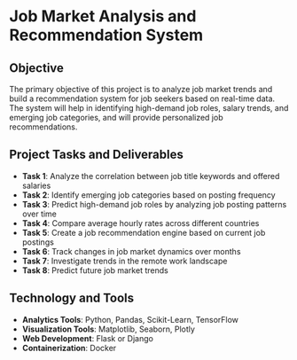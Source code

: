 # Job Market Analysis and Recommendation System

## Objective
The primary objective of this project is to analyze job market trends and build a recommendation system for job seekers based on real-time data. The system will help in identifying high-demand job roles, salary trends, and emerging job categories, and will provide personalized job recommendations.

## Project Tasks and Deliverables
- **Task 1**: Analyze the correlation between job title keywords and offered salaries
- **Task 2**: Identify emerging job categories based on posting frequency
- **Task 3**: Predict high-demand job roles by analyzing job posting patterns over time
- **Task 4**: Compare average hourly rates across different countries
- **Task 5**: Create a job recommendation engine based on current job postings
- **Task 6**: Track changes in job market dynamics over months
- **Task 7**: Investigate trends in the remote work landscape
- **Task 8**: Predict future job market trends

## Technology and Tools
- **Analytics Tools**: Python, Pandas, Scikit-Learn, TensorFlow
- **Visualization Tools**: Matplotlib, Seaborn, Plotly
- **Web Development**: Flask or Django
- **Containerization**: Docker
 
